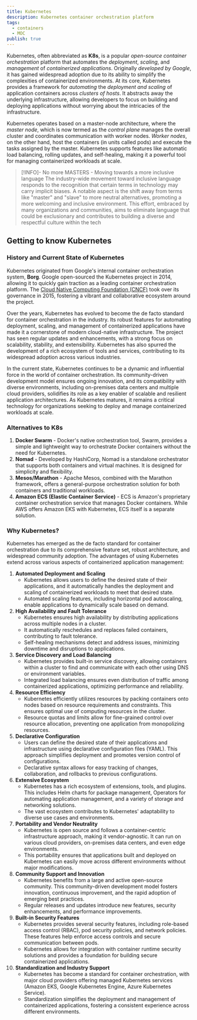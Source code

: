 ```yaml
---
title: Kubernetes
description: Kubernetes container orchestration platform
tags:
  - containers
  - MOC
publish: true
---
```


Kubernetes, often abbreviated as **K8s**, is a popular *open-source* *container orchestration* platform that automates the *deployment*, *scaling*, and *management* of *containerized applications*. Originally *developed by Google*, it has gained widespread adoption due to its ability to simplify the complexities of containerized environments. At its core, Kubernetes provides a framework for *automating* the *deployment and scaling* of application containers across *clusters of hosts*. It abstracts away the underlying infrastructure, allowing developers to focus on building and deploying applications without worrying about the intricacies of the infrastructure.

Kubernetes operates based on a master-node architecture, where the *master node*, which is now termed as the *control plane* manages the overall cluster and coordinates communication with worker nodes. *Worker nodes*, on the other hand, host the containers (in units called pods) and execute the tasks assigned by the master. Kubernetes supports features like automatic load balancing, rolling updates, and self-healing, making it a powerful tool for managing containerized workloads at scale.

> [!INFO]- No more MASTERS - Moving towards a more inclusive language
> The industry-wide movement toward inclusive language responds to the recognition that certain terms in technology may carry implicit biases. A notable aspect is the shift away from terms like "master" and "slave" to more neutral alternatives, promoting a more welcoming and inclusive environment. This effort, embraced by many organizations and communities, aims to eliminate language that could be exclusionary and contributes to building a diverse and respectful culture within the tech

## Getting to know Kubernetes

### History and Current State of Kubernetes

Kubernetes originated from Google's internal container orchestration system, **Borg**. Google open-sourced the Kubernetes project in 2014, allowing it to quickly gain traction as a leading container orchestration platform. The [Cloud Native Computing Foundation (CNCF)](https://www.cncf.io) took over its governance in 2015, fostering a vibrant and collaborative ecosystem around the project.

Over the years, Kubernetes has evolved to become the de facto standard for container orchestration in the industry. Its robust features for automating deployment, scaling, and management of containerized applications have made it a cornerstone of modern cloud-native infrastructure. The project has seen regular updates and enhancements, with a strong focus on scalability, stability, and extensibility. Kubernetes has also spurred the development of a rich ecosystem of tools and services, contributing to its widespread adoption across various industries.

In the current state, Kubernetes continues to be a dynamic and influential force in the world of container orchestration. Its community-driven development model ensures ongoing innovation, and its compatibility with diverse environments, including on-premises data centers and multiple cloud providers, solidifies its role as a key enabler of scalable and resilient application architectures. As Kubernetes matures, it remains a critical technology for organizations seeking to deploy and manage containerized workloads at scale.

### Alternatives to K8s

1. **Docker Swarm** - Docker's native orchestration tool, Swarm, provides a simple and lightweight way to orchestrate Docker containers without the need for Kubernetes.
2. **Nomad** - Developed by HashiCorp, Nomad is a standalone orchestrator that supports both containers and virtual machines. It is designed for simplicity and flexibility.
3. **Mesos/Marathon** - Apache Mesos, combined with the Marathon framework, offers a general-purpose orchestration solution for both containers and traditional workloads.
4. **Amazon ECS (Elastic Container Service)** - ECS is Amazon's proprietary container orchestration service that manages Docker containers. While AWS offers Amazon EKS with Kubernetes, ECS itself is a separate solution.

### Why Kubernetes?

Kubernetes has emerged as the de facto standard for container orchestration due to its comprehensive feature set, robust architecture, and widespread community adoption. The advantages of using Kubernetes extend across various aspects of containerized application management:

1. **Automated Deployment and Scaling**
	- Kubernetes allows users to define the desired state of their applications, and it automatically handles the deployment and scaling of containerized workloads to meet that desired state.
	- Automated scaling features, including horizontal pod autoscaling, enable applications to dynamically scale based on demand.
2. **High Availability and Fault Tolerance**
	- Kubernetes ensures high availability by distributing applications across multiple nodes in a cluster.
	- It automatically reschedules and replaces failed containers, contributing to fault tolerance.
	- Self-healing mechanisms detect and address issues, minimizing downtime and disruptions to applications.
3. **Service Discovery and Load Balancing**
	- Kubernetes provides built-in service discovery, allowing containers within a cluster to find and communicate with each other using DNS or environment variables.
	- Integrated load balancing ensures even distribution of traffic among containerized applications, optimizing performance and reliability.
4. **Resource Efficiency**
	- Kubernetes efficiently utilizes resources by packing containers onto nodes based on resource requirements and constraints. This ensures optimal use of computing resources in the cluster.
	- Resource quotas and limits allow for fine-grained control over resource allocation, preventing one application from monopolizing resources.
5. **Declarative Configuration**
	- Users can define the desired state of their applications and infrastructure using declarative configuration files (YAML). This approach simplifies deployment and promotes version control of configurations.
	- Declarative syntax allows for easy tracking of changes, collaboration, and rollbacks to previous configurations.
6. **Extensive Ecosystem**
	- Kubernetes has a rich ecosystem of extensions, tools, and plugins. This includes Helm charts for package management, Operators for automating application management, and a variety of storage and networking solutions.
	- The vast ecosystem contributes to Kubernetes' adaptability to diverse use cases and environments.
7. **Portability and Vendor Neutrality**
	- Kubernetes is open source and follows a container-centric infrastructure approach, making it vendor-agnostic. It can run on various cloud providers, on-premises data centers, and even edge environments.
	- This portability ensures that applications built and deployed on Kubernetes can easily move across different environments without major modifications.
8. **Community Support and Innovation**
	- Kubernetes benefits from a large and active open-source community. This community-driven development model fosters innovation, continuous improvement, and the rapid adoption of emerging best practices.
	- Regular releases and updates introduce new features, security enhancements, and performance improvements.
9. **Built-in Security Features**
	- Kubernetes provides several security features, including role-based access control (RBAC), pod security policies, and network policies. These features help enforce access controls and secure communication between pods.
	- Kubernetes allows for integration with container runtime security solutions and provides a foundation for building secure containerized applications.
10. **Standardization and Industry Support**
	- Kubernetes has become a standard for container orchestration, with major cloud providers offering managed Kubernetes services (Amazon EKS, Google Kubernetes Engine, Azure Kubernetes Service).
	- Standardization simplifies the deployment and management of containerized applications, fostering a consistent experience across different environments.